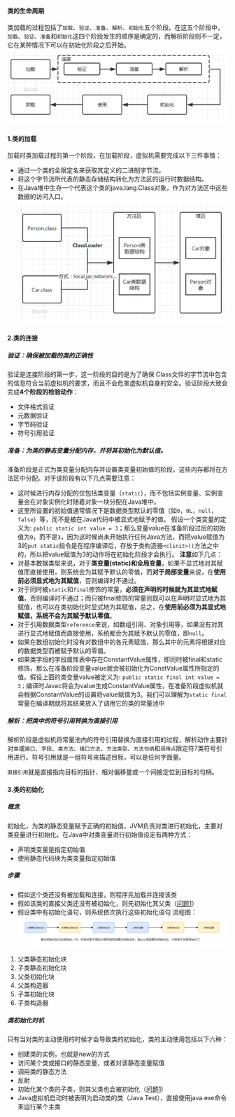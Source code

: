 #### 类的生命周期
类加载的过程包括了`加载`、`验证`、`准备`、`解析`、`初始化`五个阶段。在这五个阶段中，`加载`、`验证`、`准备`和`初始化`这四个阶段发生的顺序是确定的，而解析阶段则不一定，它在某种情况下可以在初始化阶段之后开始。
![](../../img/Pasted%20image%2020241017133410.png)
#### 1.类的加载
加载时类加载过程的第一个阶段，在加载阶段，虚拟机需要完成以下三件事情：
- 通过一个类的全限定名来获取其定义的二进制字节流。
- 将这个字节流所代表的静态存储结构转化为方法区的运行时数据结构。
- 在Java堆中生存一个代表这个类的java.lang.Class对象，作为对方法区中这些数据的访问入口。
![](../../img/Pasted%20image%2020241017133710.png)
#### 2.类的连接
##### 验证：确保被加载的类的正确性
验证是连接阶段的第一步，这一阶段的目的是为了确保 Class文件的字节流中包含的信息符合当前虚拟机的要求，而且不会危害虚拟机自身的安全。验证阶段大致会完成**4个阶段的检验动作**：
- 文件格式验证
- 元数据验证
- 字节码验证
- 符号引用验证
##### 准备：为类的静态变量分配内存，并将其初始化为默认值。
准备阶段是正式为类变量分配内存并设置类变量初始值的阶段，这些内存都将在方法区中分配。对于该阶段有以下几点需要注意：
- 这时候进行内存分配的仅包括类变量（`static`），而不包括实例变量、实例变量会在对象实例化时随着对象一块分配在Java堆中。
- 这里所设置的初始值通常情况下是数据类型默认的零值（如`0`，`0L`，`null`，`false`）等，而不是被在Java代码中被显式地赋予的值。
假设一个类变量的定义为: `public static int value = 3`；那么变量value在准备阶段过后的初始值为`0`，而不是`3`，因为这时候尚未开始执行任何Java方法，而把value赋值为3的`put static`指令是在程序编译后，存放于类构造器`<clinit>()`方法之中的，所以把value赋值为3的动作将在初始化阶段才会执行。
**注意**如下几点：
- 对基本数据类型来说，对于**类变量(static)和全局变量**，如果不显式地对其赋值而直接使用，则系统会为其赋予默认的零值，而**对于局部变量**来说，在**使用前必须显式地为其赋值**，否则编译时不通过。
- 对于同时被`static`和`final`修饰的常量，**必须在声明的时候就为其显式地赋值**，否则编译时不通过；而只被final修饰的常量则既可以在声明时显式地为其赋值，也可以在类初始化时显式地为其赋值，总之，在**使用前必须为其显式地赋值，系统不会为其赋予默认零值**。
- 对于引用数据类型`reference`来说，如数组引用、对象引用等，如果没有对其进行显式地赋值而直接使用，系统都会为其赋予默认的零值，即`null`。
- 如果在数组初始化时没有对数组中的各元素赋值，那么其中的元素将根据对应的数据类型而被赋予默认的零值。
- 如果类字段的字段属性表中存在ConstantValue属性，即同时被final和static修饰，那么在准备阶段变量value就会被初始化为ConstValue属性所指定的值。假设上面的类变量value被定义为: `public static final int value = 3；`编译时Javac将会为value生成ConstantValue属性，在准备阶段虚拟机就会根据ConstantValue的设置将value赋值为3。我们可以理解为`static final`常量在编译期就将其结果放入了调用它的类的常量池中
##### 解析：把类中的符号引用转换为直接引用
解析阶段是虚拟机将常量池内的符号引用替换为直接引用的过程，解析动作主要针对`类`或`接口`、`字段`、`类方法`、`接口方法`、`方法类型`、`方法句柄`和`调用点`限定符7类符号引用进行。符号引用就是一组符号来描述目标，可以是任何字面量。

`直接引用`就是直接指向目标的指针、相对偏移量或一个间接定位到目标的句柄。

#### 3.类的初始化
##### 概念
初始化，为类的静态变量赋予正确的初始值，JVM负责对类进行初始化，主要对类变量进行初始化。在Java中对类变量进行初始值设定有两种方式：
- 声明类变量是指定初始值
- 使用静态代码块为类变量指定初始值
##### 步骤
- 假如这个类还没有被加载和连接，则程序先加载并连接该类
- 假如该类的直接父类还没有被初始化，则先初始化其父类（[问题1](../../基础/多态.md#问题1)）
- 假设类中有初始化语句，则系统依次执行这些初始化语句
流程图：
![](../../img/Pasted%20image%2020240121005621.png)
1. 父类静态初始化块
2. 子类静态初始化块
3. 父类初始化块
4. 父类构造器
5. 子类初始化块
6. 子类构造器
##### 类初始化时机
只有当对类的主动使用的时候才会导致类的初始化，类的主动使用包括以下六种：
- 创建类的实例，也就是new的方式
- 访问某个类或接口的静态变量，或者对该静态变量赋值
- 调用类的静态方法
- 反射
- 初始化某个类的子类，则其父类也会被初始化（[问题1](../基础/多态.md#问题1))
- Java虚拟机启动时被表明为启动类的类（Java Test），直接使用java.exe命令来运行某个主类